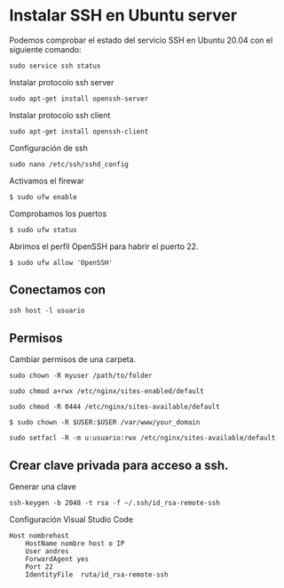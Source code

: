 # Instalar SSH en Ubuntu server


Podemos comprobar el estado del servicio SSH en Ubuntu 20.04 con el siguiente comando:

``` shell
sudo service ssh status
```

Instalar protocolo ssh server

``` shell
sudo apt-get install openssh-server
```

Instalar protocolo ssh client

``` shell
sudo apt-get install openssh-client
```

Configuración de ssh
``` shell
sudo nano /etc/ssh/sshd_config
```

Activamos el firewar

``` shell
$ sudo ufw enable
```

Comprobamos los puertos

``` shell
$ sudo ufw status
```

Abrimos el perfil OpenSSH para habrir el puerto 22.

``` shell
$ sudo ufw allow 'OpenSSH'
```

## Conectamos con

``` ps
ssh host -l usuario
```

## Permisos

Cambiar permisos de una carpeta.

``` shell
sudo chown -R myuser /path/to/folder
```

``` shell
sudo chmod a+rwx /etc/nginx/sites-enabled/default
```

``` shell
sudo chmod -R 0444 /etc/nginx/sites-available/default
```

``` shell
$ sudo chown -R $USER:$USER /var/www/your_domain
``` 

``` shell
sudo setfacl -R -m u:usuario:rwx /etc/nginx/sites-available/default
```


## Crear clave privada para acceso a ssh.

Generar una clave 

``` shell
ssh-keygen -b 2048 -t rsa -f ~/.ssh/id_rsa-remote-ssh
``` 

Configuración Visual Studio Code
``` config
Host nombrehost
    HostName nombre host o IP
    User andres
    ForwardAgent yes
    Port 22
    IdentityFile  ruta/id_rsa-remote-ssh
```